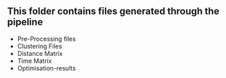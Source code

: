 ## This folder contains files generated through the pipeline

- Pre-Processing files
- Clustering Files
- Distance Matrix
- Time Matrix
- Optimisation-results
